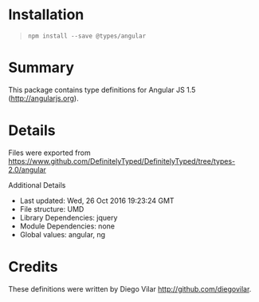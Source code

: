 # Installation
> `npm install --save @types/angular`

# Summary
This package contains type definitions for Angular JS 1.5 (http://angularjs.org).

# Details
Files were exported from https://www.github.com/DefinitelyTyped/DefinitelyTyped/tree/types-2.0/angular

Additional Details
 * Last updated: Wed, 26 Oct 2016 19:23:24 GMT
 * File structure: UMD
 * Library Dependencies: jquery
 * Module Dependencies: none
 * Global values: angular, ng

# Credits
These definitions were written by Diego Vilar <http://github.com/diegovilar>.
